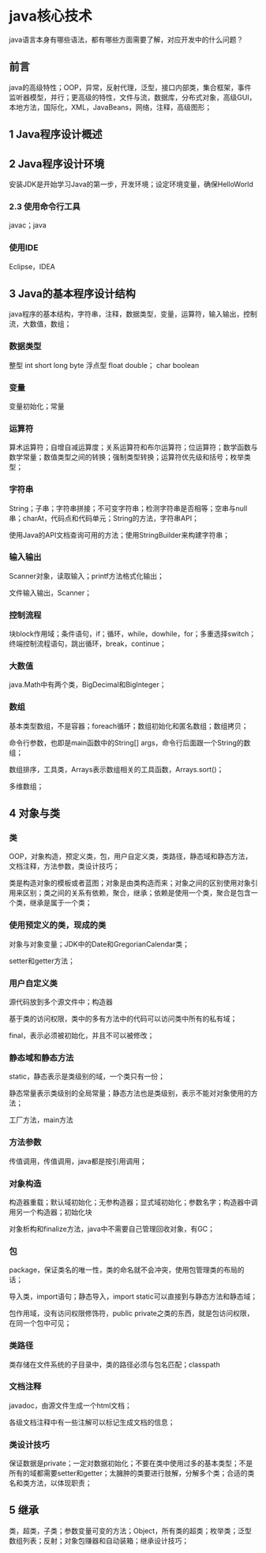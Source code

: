 # java核心技术

java语言本身有哪些语法，都有哪些方面需要了解，对应开发中的什么问题？

## 前言

java的高级特性；OOP，异常，反射代理，泛型，接口内部类，集合框架，事件监听器模型，并行；更高级的特性，文件与流，数据库，分布式对象，高级GUI，本地方法，国际化，XML，JavaBeans，网络，注释，高级图形；

## 1 Java程序设计概述

## 2 Java程序设计环境

安装JDK是开始学习Java的第一步，开发环境；设定环境变量，确保HelloWorld

### 2.3 使用命令行工具

javac；java

### 使用IDE

Eclipse，IDEA

## 3 Java的基本程序设计结构

java程序的基本结构，字符串，注释，数据类型，变量，运算符，输入输出，控制流，大数值，数组；

### 数据类型

整型 int short long byte 浮点型 float double； char boolean

### 变量

变量初始化；常量

### 运算符

算术运算符；自增自减运算度；关系运算符和布尔运算符；位运算符；数学函数与数学常量；数值类型之间的转换；强制类型转换；运算符优先级和括号；枚举类型；

### 字符串

String；子串；字符串拼接；不可变字符串；检测字符串是否相等；空串与null串；charAt，代码点和代码单元；String的方法，字符串API；

使用Java的API文档查询可用的方法；使用StringBuilder来构建字符串；

### 输入输出

Scanner对象，读取输入；printf方法格式化输出；

文件输入输出，Scanner；

### 控制流程

块block作用域；条件语句，if；循环，while，dowhile，for；多重选择switch；终端控制流程语句，跳出循环，break，continue；

### 大数值

java.Math中有两个类，BigDecimal和BigInteger；

### 数组

基本类型数组，不是容器；foreach循环；数组初始化和匿名数组；数组拷贝；

命令行参数，也即是main函数中的String[] args，命令行后面跟一个String的数组；

数组排序，工具类，Arrays表示数组相关的工具函数，Arrays.sort()；

多维数组；

## 4 对象与类

### 类

OOP，对象构造，预定义类，包，用户自定义类，类路径，静态域和静态方法，文档注释，方法参数，类设计技巧；

类是构造对象的模板或者蓝图；对象是由类构造而来；对象之间的区别使用对象引用来区别；类之间的关系有依赖，聚合，继承；依赖是使用一个类，聚合是包含一个类，继承是属于一个类；

### 使用预定义的类，现成的类

对象与对象变量；JDK中的Date和GregorianCalendar类；

setter和getter方法；

### 用户自定义类

源代码放到多个源文件中；构造器

基于类的访问权限，类中的多有方法中的代码可以访问类中所有的私有域；

final，表示必须被初始化，并且不可以被修改；

### 静态域和静态方法

static，静态表示是类级别的域，一个类只有一份；

静态常量表示类级别的全局常量；静态方法也是类级别，表示不能对对象使用的方法；

工厂方法，main方法

### 方法参数

传值调用，传值调用，java都是按引用调用；

### 对象构造

构造器重载；默认域初始化；无参构造器；显式域初始化；参数名字；构造器中调用另一个构造器；初始化块

对象析构和finalize方法，java中不需要自己管理回收对象，有GC；

### 包

package，保证类名的唯一性，类的命名就不会冲突，使用包管理类的布局的话；

导入类，import语句；静态导入，import static可以直接到与静态方法和静态域；

包作用域，没有访问权限修饰符，public private之类的东西，就是包访问权限，在同一个包中可见；

### 类路径

类存储在文件系统的子目录中，类的路径必须与包名匹配；classpath

### 文档注释

javadoc，由源文件生成一个html文档；

各级文档注释中有一些注解可以标记生成文档的信息；

### 类设计技巧

保证数据是private；一定对数据初始化；不要在类中使用过多的基本类型；不是所有的域都需要setter和getter；太臃肿的类要进行肢解，分解多个类；合适的类名和类方法，以体现职责；

## 5 继承

类，超类，子类；参数变量可变的方法；Object，所有类的超类；枚举类；泛型数组列表；反射；对象包赚器和自动装箱；继承设计技巧；
